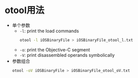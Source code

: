 # otool用法

* 单个参数
  * `-l`: print the load commands
    ```bash
    otool -l iOSBinaryFile > iOSBinaryFile_otool_l.txt
    ```
  * `-o`: print the Objective-C segment
  * `-V`: print disassembled operands symbolically
* 参数组合
  ```bash
  otool -oV iOSBinaryFile > iOSBinaryFile_otool_oV.txt
  ```
